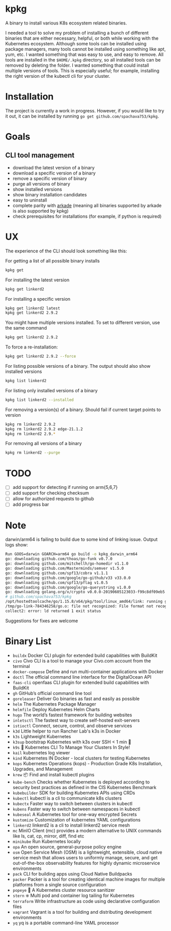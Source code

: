# kpkg

A binary to install various K8s ecosystem related binaries.

I needed a tool to solve my problem of installing a bunch of different binaries that are either necessary, helpful, or
both while working with the Kubernetes ecosystem. Although some tools can be installed using package managers, many
tools cannot be installed using something like apt, yum, etc. I wanted something that was easy to use, and easy to
remove. All tools are installed in the `$HOME/.kpkg` directory, so all installed tools can be removed by deleting the
folder. I wanted something that could install multiple versions of tools. This is especially useful; for example,
installing the right version of the kubectl cli for your cluster.

# Installation

The project is currently a work in progress. However, if you would like to try it out, it can be installed by
running `go get github.com/spachava753/kpkg`.

# Goals

## CLI tool management

- download the latest version of a binary
- download a specific version of a binary
- remove a specific version of binary
- purge all versions of binary
- show installed versions
- show binary installation candidates
- easy to uninstall
- complete parity with [arkade](https://github.com/alexellis/arkade) (meaning all binaries supported by arkade is also supported by kpkg)
- check prerequisites for installations (for example, if python is required)

# UX

The experience of the CLI should look something like this:

For getting a list of all possible binary installs

```bash
kpkg get
```

For installing the latest version

```bash
kpkg get linkerd2
```

For installing a specific version

```bash
kpkg get linkerd2 latest
kpkg get linkerd2 2.9.2
```

You might have multiple versions installed. To set to different version, use the same command

```bash
kpkg get linkerd2 2.9.2
```

To force a re-installation:

```bash
kpkg get linkerd2 2.9.2 --force
```

For listing possible versions of a binary. The output should also show installed versions

```bash
kpkg list linkerd2
```

For listing only installed versions of a binary

```bash
kpkg list linkerd2 --installed
```

For removing a version(s) of a binary. Should fail if current target points to version

```bash
kpkg rm linkerd2 2.9.2
kpkg rm linkerd2 2.9.2 edge-21.1.2
kpkg rm linkerd2 2.9.*
```

For removing all versions of a binary

```bash
kpkg rm linkerd2 --purge
```

# TODO

- [ ] add support for detecting if running on arm{5,6,7}
- [ ] add support for checking checksum
- [ ] allow for authorized requests to github
- [ ] add progress bar

# Note
darwin/arm64 is failing to build due to some kind of linking issue. Output logs show:
```bash
Run GOOS=darwin GOARCH=arm64 go build -o kpkg_darwin_arm64
go: downloading github.com/thoas/go-funk v0.7.0
go: downloading github.com/mitchellh/go-homedir v1.1.0
go: downloading github.com/Masterminds/semver v1.5.0
go: downloading github.com/spf13/cobra v1.1.1
go: downloading github.com/google/go-github/v33 v33.0.0
go: downloading github.com/spf13/pflag v1.0.5
go: downloading github.com/google/go-querystring v1.0.0
go: downloading golang.org/x/crypto v0.0.0-20190605123033-f99c8df09eb5
# github.com/spachava753/kpkg
/opt/hostedtoolcache/go/1.15.8/x64/pkg/tool/linux_amd64/link: running gcc failed: exit status 1
/tmp/go-link-784346258/go.o: file not recognized: File format not recognized
collect2: error: ld returned 1 exit status
```
Suggestions for fixes are welcome

# Binary List

- `buildx`         Docker CLI plugin for extended build capabilities with BuildKit
- `civo`           Civo CLI is a tool to manage your Civo.com account from the terminal
- `docker-compose` Define and run multi-container applications with Docker
- `doctl`          The official command line interface for the DigitalOcean API
- `faas-cli`       openfaas CLI plugin for extended build capabilities with BuildKit
- `gh`             GitHub’s official command line tool
- `goreleaser`     Deliver Go binaries as fast and easily as possible
- `helm`           The Kubernetes Package Manager
- `helmfile`       Deploy Kubernetes Helm Charts
- `hugo`           The world’s fastest framework for building websites
- `inletsctl`      The fastest way to create self-hosted exit-servers
- `istioctl`       Connect, secure, control, and observe services
- `k3d`            Little helper to run Rancher Lab's k3s in Docker
- `k3s`            Lightweight Kubernetes
- `k3sup`          bootstrap Kubernetes with k3s over SSH < 1 min 🚀
- `k9s`            🐶 Kubernetes CLI To Manage Your Clusters In Style!
- `kail`           kubernetes log viewer
- `kind`           Kubernetes IN Docker - local clusters for testing Kubernetes
- `kops`           Kubernetes Operations (kops) - Production Grade K8s Installation, Upgrades, and Management
- `krew`           📦 Find and install kubectl plugins
- `kube-bench`     Checks whether Kubernetes is deployed according to security best practices as defined in the CIS Kubernetes Benchmark
- `kubebuilder`    SDK for building Kubernetes APIs using CRDs
- `kubectl`        kubectl is a cli to communicate k8s clusters
- `kubectx`        Faster way to switch between clusters in kubectl
- `kubens`         Faster way to switch between namespaces in kubectl
- `kubeseal`       A Kubernetes tool for one-way encrypted Secrets
- `kustomize`      Customization of kubernetes YAML configurations
- `linkerd2`       linkerd2 is a cli to install linkerd2 service mesh
- `mc`             MinIO Client (mc) provides a modern alternative to UNIX commands like ls, cat, cp, mirror, diff, find etc
- `minikube`       Run Kubernetes locally
- `opa`            An open source, general-purpose policy engine
- `osm`            Open Service Mesh (OSM) is a lightweight, extensible, cloud native service mesh that allows users to uniformly manage, secure, and get out-of-the-box observability features for highly dynamic microservice environments
- `pack`           CLI for building apps using Cloud Native Buildpacks
- `packer`         Packer is a tool for creating identical machine images for multiple platforms from a single source configuration
- `popeye`         👀 A Kubernetes cluster resource sanitizer
- `stern`          ⎈ Multi pod and container log tailing for Kubernetes
- `terraform`      Write infrastructure as code using declarative configuration files
- `vagrant`        Vagrant is a tool for building and distributing development environments
- `yq`             yq is a portable command-line YAML processor
